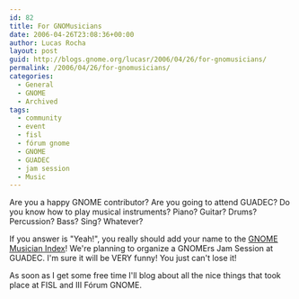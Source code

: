 ```yaml
---
id: 82
title: For GNOMusicians
date: 2006-04-26T23:08:36+00:00
author: Lucas Rocha
layout: post
guid: http://blogs.gnome.org/lucasr/2006/04/26/for-gnomusicians/
permalink: /2006/04/26/for-gnomusicians/
categories:
  - General
  - GNOME
  - Archived
tags:
  - community
  - event
  - fisl
  - fórum gnome
  - GNOME
  - GUADEC
  - jam session
  - Music
---
```

Are you a happy GNOME contributor? Are you going to attend GUADEC? Do you know
how to play musical instruments? Piano? Guitar? Drums? Percussion? Bass? Sing?
Whatever?

If you answer is "Yeah!", you really should add your name to the [GNOME
Musician Index](http://live.gnome.org/GnomeMusicianIndex)! We're planning to
organize a GNOMErs Jam Session at GUADEC. I'm sure it will be VERY funny! You
just can't lose it!

As soon as I get some free time I'll blog about all the nice things that took
place at FISL and III Fórum GNOME.
